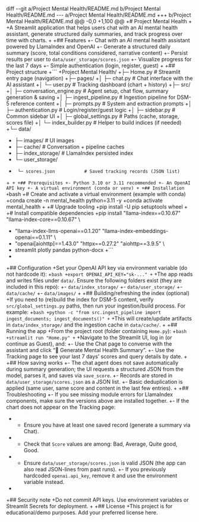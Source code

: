 
diff --git a/Project Mental Health/README.md b/Project Mental Health/README.md
--- a/Project Mental Health/README.md
+++ b/Project Mental Health/README.md
@@ -0,0 +1,100 @@
+# Project Mental Health
+
+A Streamlit application that helps users chat with an AI mental health assistant, generate structured daily summaries, and track progress over time with charts.
+
+## Features
+- Chat with an AI mental health assistant powered by LlamaIndex and OpenAI
+- Generate a structured daily summary (score, total conditions considered, narrative content)
+- Persist results per user to `data/user_storage/scores.json`
+- Visualize progress for the last 7 days
+- Simple authentication (login, register, guest)
+
+## Project structure
+```
+Project Mental Health/
+├─ Home.py                     # Streamlit entry page (navigation)
+├─ pages/
+│  ├─ chat.py                  # Chat interface with the AI assistant
+│  └─ user.py                  # Tracking dashboard (chart + history)
+├─ src/
+│  ├─ conversation_engine.py   # Agent setup, chat flow, summary generation & saving
+│  ├─ ingest_pipeline.py       # Ingestion pipeline for DSM-5 reference content
+│  ├─ prompts.py               # System and extraction prompts
+│  ├─ authentication.py        # Login/register/guest logic
+│  ├─ sidebar.py               # Common sidebar UI
+│  ├─ global_settings.py       # Paths (cache, storage, scores file)
+│  └─ index_builder.py         # Helper to build indices (if needed)
+└─ data/
+   ├─ images/                  # UI images
+   ├─ cache/                   # Conversation + pipeline caches
+   ├─ index_storage/           # LlamaIndex persisted index
+   └─ user_storage/
+      └─ scores.json           # Saved tracking records (JSON list)
+```
+
+## Prerequisites
+- Python 3.10 or 3.11 recommended
+- An OpenAI API key
+- A virtual environment (conda or venv)
+
+## Installation
+```bash
+# Create and activate a virtual environment (example with conda)
+conda create -n mental_health python=3.11 -y
+conda activate mental_health
+
+# Upgrade tooling
+pip install -U pip setuptools wheel
+
+# Install compatible dependencies
+pip install "llama-index==0.10.67" "llama-index-core==0.10.67" \
+  "llama-index-llms-openai==0.1.20" "llama-index-embeddings-openai==0.1.11" \
+  "openai[aiohttp]==1.43.0" "httpx==0.27.2" "aiohttp==3.9.5" \
+  streamlit plotly pandas python-docx
+```
+
+## Configuration
+Set your OpenAI API key via environment variable (do not hardcode it):
+```bash
+export OPENAI_API_KEY="sk-..."
+```
+The app reads and writes files under `data/`. Ensure the following folders exist (they are included in this repo):
+- `data/index_storage/`
+- `data/user_storage/`
+- `data/cache/`
+- `data/images/`
+
+## Building/refreshing the index (optional)
+If you need to (re)build the index for DSM-5 content, verify `src/global_settings.py` paths, then run your ingestion/build process. For example:
+```bash
+python -c "from src.ingest_pipeline import ingest_documents; ingest_documents()"
+```
+This will create/update artifacts in `data/index_storage/` and the ingestion cache in `data/cache/`.
+
+## Running the app
+From the project root (folder containing `Home.py`):
+```bash
+streamlit run "Home.py"
+```
+Navigate to the Streamlit UI, log in (or continue as Guest), and:
+- Use the Chat page to converse with the assistant and click “📝 Generate Mental Health Summary”.
+- Use the Tracking page to see your last 7 days’ scores and query details by date.
+
+## How saving works
+- The chat agent does not save automatically during summary generation; the UI requests a structured JSON from the model, parses it, and saves via `save_score`.
+- Records are stored in `data/user_storage/scores.json` as a JSON list.
+- Basic deduplication is applied (same user, same score and content in the last few entries).
+
+## Troubleshooting
+- If you see missing module errors for LlamaIndex components, make sure the versions above are installed together.
+- If the chart does not appear on the Tracking page:
+  - Ensure you have at least one saved record (generate a summary via Chat).
+  - Check that `Score` values are among: Bad, Average, Quite good, Good.
+  - Ensure `data/user_storage/scores.json` is valid JSON (the app can also read JSON-lines from past runs).
+- If you previously hardcoded `openai.api_key`, remove it and use the environment variable instead.
+
+## Security note
+Do not commit API keys. Use environment variables or Streamlit Secrets for deployment.
+
+## License
+This project is for educational/demo purposes. Add your preferred license here.

